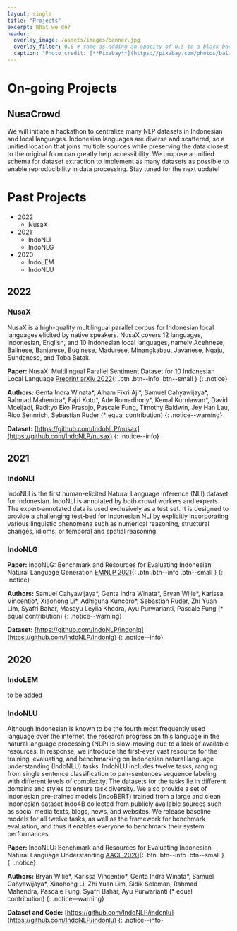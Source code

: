 ```yaml
---
layout: single
title: "Projects"
excerpt: What we do?
header:
  overlay_image: /assets/images/banner.jpg
  overlay_filter: 0.5 # same as adding an opacity of 0.5 to a black background
  caption: "Photo credit: [**Pixabay**](https://pixabay.com/photos/bali-nature-mountain-pond-volcano-1674192/)"
---
```


# On-going Projects

## NusaCrowd
We will initiate a hackathon to centralize many NLP datasets in Indonesian and local languages. Indonesian languages are diverse and scattered, so a unified location that joins multiple sources while preserving the data closest to the original form can greatly help accessibility. We propose a unified schema for dataset extraction to implement as many datasets as possible to enable reproducibility in data processing. Stay tuned for the next update!

# Past Projects
* 2022
    * NusaX
* 2021
    * IndoNLI
    * IndoNLG
* 2020
    * IndoLEM
    * IndoNLU

## 2022

### NusaX

NusaX is a high-quality multilingual parallel corpus for Indonesian local languages elicited by native speakers. NusaX covers 12 languages, Indonesian, English, and 10 Indonesian local languages, namely Acehnese, Balinese, Banjarese, Buginese, Madurese, Minangkabau, Javanese, Ngaju, Sundanese, and Toba Batak.

<i class="fas fa-book" aria-hidden="true"></i> **Paper:** NusaX: Multilingual Parallel Sentiment Dataset for 10 Indonesian Local Language [Preprint arXiv 2022](https://arxiv.org/pdf/2205.15960.pdf){: .btn .btn--info .btn--small } 
{: .notice}

<i class="fas fa-at" aria-hidden="true"></i> **Authors:** Genta Indra Winata*, Alham Fikri Aji*, Samuel Cahyawijaya*, Rahmad Mahendra*, Fajri Koto*, Ade Romadhony*, Kemal Kurniawan*, David Moeljadi, Radityo Eko Prasojo, Pascale Fung, Timothy Baldwin, Jey Han Lau, Rico Sennrich, Sebastian Ruder  (* equal contribution)
{: .notice--warning}

<i class="fas fa-database" aria-hidden="true"></i> **Dataset:** [https://github.com/IndoNLP/nusax](https://github.com/IndoNLP/nusax) 
{: .notice--info}

## 2021

### IndoNLI

IndoNLI is the first human-elicited Natural Language Inference (NLI) dataset for Indonesian. IndoNLI is annotated by both crowd workers and experts. The expert-annotated data is used exclusively as a test set. It is designed to provide a challenging test-bed for Indonesian NLI by explicitly incorporating various linguistic phenomena such as numerical reasoning, structural changes, idioms, or temporal and spatial reasoning.

### IndoNLG

<i class="fas fa-book" aria-hidden="true"></i> **Paper:** IndoNLG: Benchmark and Resources for Evaluating Indonesian Natural Language Generation [EMNLP 2021](https://aclanthology.org/2021.emnlp-main.699.pdf){: .btn .btn--info .btn--small } 
{: .notice}

<i class="fas fa-at" aria-hidden="true"></i> **Authors:** Samuel Cahyawijaya*, Genta Indra Winata*, Bryan Wilie*, Karissa Vincentio*, Xiaohong Li*, Adhiguna Kuncoro*, Sebastian Ruder, Zhi Yuan Lim, Syafri Bahar, Masayu Leylia Khodra, Ayu Purwarianti, Pascale Fung (* equal contribution)
{: .notice--warning}

<i class="fas fa-database" aria-hidden="true"></i> **Dataset:** [https://github.com/IndoNLP/indonlg](https://github.com/IndoNLP/indonlg) 
{: .notice--info}

## 2020

### IndoLEM
to be added

### IndoNLU

Although Indonesian is known to be the fourth most frequently used language over the internet, the research progress on this language in the natural language processing (NLP) is slow-moving due to a lack of available resources. In response, we introduce the first-ever vast resource for the training, evaluating, and benchmarking on Indonesian natural language understanding (IndoNLU) tasks. IndoNLU includes twelve tasks, ranging from single sentence classification to pair-sentences sequence labeling with different levels of complexity. The datasets for the tasks lie in different domains and styles to ensure task diversity. We also provide a set of Indonesian pre-trained models (IndoBERT) trained from a large and clean Indonesian dataset Indo4B collected from publicly available sources such as social media texts, blogs, news, and websites. We release baseline models for all twelve tasks, as well as the framework for benchmark evaluation, and thus it enables everyone to benchmark their system performances. 

<i class="fas fa-book" aria-hidden="true"></i> **Paper:** IndoNLU: Benchmark and Resources for Evaluating Indonesian Natural Language Understanding [AACL 2020](https://aclanthology.org/2020.aacl-main.85.pdf){: .btn .btn--info .btn--small } 
{: .notice}

<i class="fas fa-at" aria-hidden="true"></i> **Authors:** Bryan Wilie*, Karissa Vincentio*, Genta Indra Winata*, Samuel Cahyawijaya*, Xiaohong Li, Zhi Yuan Lim, Sidik Soleman, Rahmad Mahendra, Pascale Fung, Syafri Bahar, Ayu Purwarianti (* equal contribution)
{: .notice--warning}

<i class="fas fa-database" aria-hidden="true"></i> **Dataset and Code:** [https://github.com/IndoNLP/indonlu](https://github.com/IndoNLP/indonlu) 
{: .notice--info}